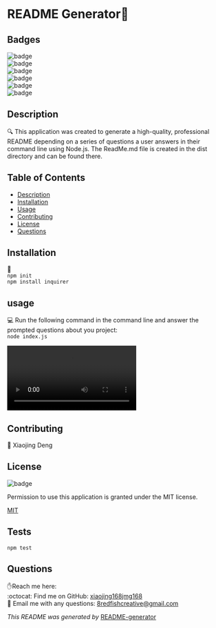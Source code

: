<h1>README Generator👋</h1>

## Badges
![badge](https://img.shields.io/github/languages/top/xiaojing168jmg168/readme-generator)
<br> 
![badge](https://img.shields.io/github/languages/count/xiaojing168jmg168/readme-generator)
<br>
![badge](https://img.shields.io/github/issues/xiaojing168jmg168/readme-generator)
<br>
![badge](https://img.shields.io/github/issues-closed/xiaojing168jmg168/readme-generator)
<br>
![badge](https://img.shields.io/github/last-commit/xiaojing168jmg168/readme-generator)
<br>
![badge](https://img.shields.io/badge/license-MIT-brightgreen)


## Description
🔍 This application was created to generate a high-quality, professional README depending on a series of questions a user answers in their command line using Node.js. The ReadMe.md file is created in the dist directory and can be found there.


## Table of Contents
- [Description](#description)
- [Installation](#installation)
- [Usage](#usage)
- [Contributing](#contributing)
- [License](#license)
- [Questions](#questions)


## Installation
💾 <br/>```
npm init ```
<br/>```
npm install inquirer ```

     


## usage
💻 Run the following command in the command line and answer the prompted questions about you project: <br/> ```
node index.js ```

<video autosize: true controls>
  <source src="./utils/readme-generator-1.mp4" type="video/mp4">
</video>

## Contributing
👥 Xiaojing Deng


## License

![badge](https://img.shields.io/badge/license-MIT-brightgreen)</br>
<p>Permission to use this application is granted under the MIT license.</p>
 
[MIT](https://choosealicense.com/licenses/mit)



## Tests
``` npm test ```

## Questions
✋Reach me here:<br/>
:octocat: Find me on GitHub: [xiaojing168jmg168](https://github.com/xiaojing168jmg168)<br/>
📩 Email me with any questions: 8redfishcreative@gmail.com


*This README was generated by* [README-generator](https://github.com/xiaojing168jmg168/readme-generator)
